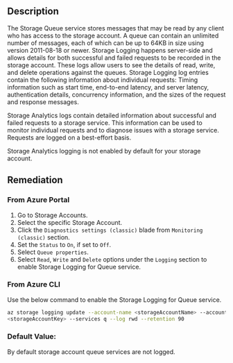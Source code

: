## Description

The Storage Queue service stores messages that may be read by any client who has access to the storage account. A queue can contain an unlimited number of messages, each of which can be up to 64KB in size using version 2011-08-18 or newer. Storage Logging happens server-side and allows details for both successful and failed requests to be recorded in the storage account. These logs allow users to see the details of read, write, and delete operations against the queues. Storage Logging log entries contain the following information about individual requests: Timing information such as start time, end-to-end latency, and server latency, authentication details, concurrency information, and the sizes of the request and response messages.

Storage Analytics logs contain detailed information about successful and failed requests to a storage service. This information can be used to monitor individual requests and to diagnose issues with a storage service. Requests are logged on a best-effort basis.

Storage Analytics logging is not enabled by default for your storage account.

## Remediation

### From Azure Portal

  1. Go to Storage Accounts.
  2. Select the specific Storage Account.
  3. Click the `Diagnostics settings (classic)` blade from `Monitoring (classic)`
  section.
  4. Set the `Status` to `On`, if set to `Off`.
  5. Select `Queue properties`.
  6. Select `Read`, `Write` and `Delete` options under the `Logging` section to enable
  Storage Logging for Queue service.

### From Azure CLI

Use the below command to enable the Storage Logging for Queue service.

```bash
az storage logging update --account-name <storageAccountName> --account-key
<storageAccountKey> --services q --log rwd --retention 90
```

### Default Value:

By default storage account queue services are not logged.